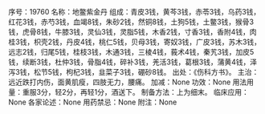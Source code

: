 序号：19760
名称：地鳖紫金丹
组成：青皮3钱，黄芩3钱，赤苓3钱，乌药3钱，红花3钱，赤芍3钱，血竭8钱，朱砂2钱，然铜8钱，土狗5钱，土鳖3钱，猴骨3钱，虎骨8钱，牛膝3钱，灵仙3钱，灵脂5钱，木香2钱，寸香3钱，香附4钱，肉桂3钱，枳壳2钱，丹皮4钱，桃仁5钱，贝母3钱，寄奴3钱，广皮3钱，苏木3钱，远志2钱，归尾5钱，桂枝3钱，木通3钱，三棱4钱，莪术4钱，秦艽3钱，加皮5钱，续断3钱，杜仲3钱，骨脂4钱，碎补3钱，羌活3钱，葛根3钱，蒲黄4钱，泽泻3钱，松节5钱，枸杞3钱，韭菜子3钱，硼砂8钱。
出处：《伤科方书》。
主治：远近跌打内伤，面黄肌瘦，四肢无力，腰痛。
加减：None
功效：None
用法用量：重服3分，轻2分，再轻1分，酒送下。
制备方法：上为细末。
临床应用：None
各家论述：None
用药禁忌：None
附注：None
